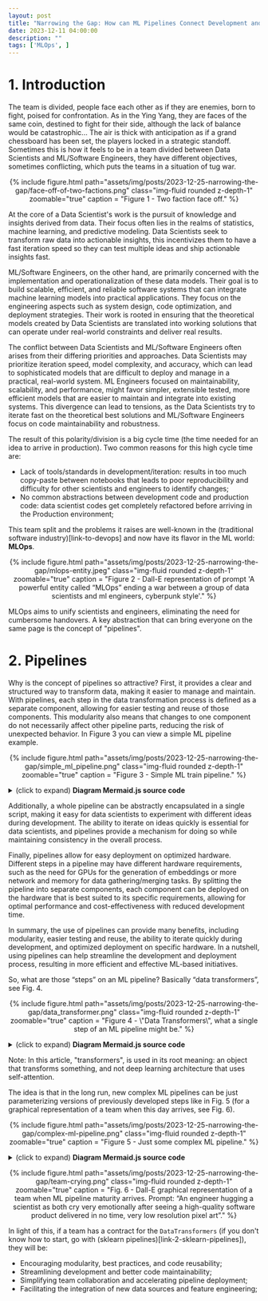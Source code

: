 ```yaml
---
layout: post
title: "Narrowing the Gap: How can ML Pipelines Connect Development and Deployment"
date: 2023-12-11 04:00:00
description: ""
tags: ['MLOps', ]
---
```



# 1. Introduction
The team is divided, people face each other as if they are enemies, born to fight, poised for confrontation. As in the Ying Yang, they are faces of the same coin, destined to fight for their side, although the lack of balance would be catastrophic... The air is thick with anticipation as if a grand chessboard has been set, the players locked in a strategic standoff.
Sometimes this is how it feels to be in a team divided between Data Scientists and ML/Software Engineers, they have different objectives, sometimes conflicting, which puts the teams in a situation of tug war.


<div style="text-align: center">
    {% include figure.html path="assets/img/posts/2023-12-25-narrowing-the-gap/face-off-of-two-factions.png" class="img-fluid rounded z-depth-1" zoomable="true"
    caption = "Figure 1 - Two faction face off."
    %}
</div>

<style>
    /* For desktops and larger tablets */
    @media (min-width: 768px) {
        .img-fluid {
            width: 60%;
        }
    }

    /* For mobile phones and smaller devices */
    @media (max-width: 767px) {
        .img-fluid {
            width: 100%;
        }
    }
</style>

At the core of a Data Scientist's work is the pursuit of knowledge and insights derived from data. Their focus often lies in the realms of statistics, machine learning, and predictive modeling. Data Scientists seek to transform raw data into actionable insights, this incentivizes them to have a fast iteration speed so they can test multiple ideas and ship actionable insights fast. 

ML/Software Engineers, on the other hand, are primarily concerned with the implementation and operationalization of these data models. Their goal is to build scalable, efficient, and reliable software systems that can integrate machine learning models into practical applications. They focus on the engineering aspects such as system design, code optimization, and deployment strategies. Their work is rooted in ensuring that the theoretical models created by Data Scientists are translated into working solutions that can operate under real-world constraints and deliver real results.

The conflict between Data Scientists and ML/Software Engineers often arises from their differing priorities and approaches. Data Scientists may prioritize iteration speed, model complexity, and accuracy, which can lead to sophisticated models that are difficult to deploy and manage in a practical, real-world system. ML Engineers focused on maintainability, scalability, and performance, might favor simpler, extensible tested, more efficient models that are easier to maintain and integrate into existing systems. This divergence can lead to tensions, as the Data Scientists try to iterate fast on the theoretical best solutions and ML/Software Engineers focus on code maintainability and robustness. 

The result of this polarity/division is a big cycle time (the time needed for an idea to arrive in production). Two common reasons for this high cycle time are:
* Lack of tools/standards in development/iteration: results in too much copy-paste between notebooks that leads to poor reproducibility and difficulty for other scientists and engineers to identify changes;
* No common abstractions between development code and production code: data scientist codes get completely refactored before arriving in the Production environment;

This team split and the problems it raises are well-known in the (traditional software industry)[link-to-devops] and now have its flavor in the ML world: **MLOps**.

<div style="text-align: center">
    {% include figure.html path="assets/img/posts/2023-12-25-narrowing-the-gap/mlops-entity.jpeg" class="img-fluid rounded z-depth-1" zoomable="true"
    caption = "Figure 2 - Dall-E representation of prompt 'A powerful entity called “MLOps” ending a war between a group of data scientists and ml engineers, cyberpunk style'."
    %}
</div>

MLOps aims to unify scientists and engineers, eliminating the need for cumbersome handovers. A key abstraction that can bring everyone on the same page is the concept of "pipelines".

# 2. Pipelines

Why is the concept of pipelines so attractive? First, it provides a clear and structured way to transform data, making it easier to manage and maintain. With pipelines, each step in the data transformation process is defined as a separate component, allowing for easier testing and reuse of those components. This modularity also means that changes to one component do not necessarily affect other pipeline parts, reducing the risk of unexpected behavior. In Figure 3 you can view a simple ML pipeline example.

<div style="text-align: center">
    {% include figure.html path="assets/img/posts/2023-12-25-narrowing-the-gap/simple_ml_pipeline.png" class="img-fluid rounded z-depth-1" zoomable="true"
    caption = "Figure 3 - Simple ML train pipeline."
    %}
</div>
<p style="margin-bottom:0;">
    <details><summary>(click to expand) <strong>Diagram Mermaid.js source code </strong></summary>
{% highlight bash %}
graph LR
    A[Raw Data] --> B[Preprocessing]
    B --> C[Training]
    C --> D[Evaluation]
{% endhighlight %}
    </details> 
</p>

Additionally, a whole pipeline can be abstractly encapsulated in a single script, making it easy for data scientists to experiment with different ideas during development. The ability to iterate on ideas quickly is essential for data scientists, and pipelines provide a mechanism for doing so while maintaining consistency in the overall process.

Finally, pipelines allow for easy deployment on optimized hardware. Different steps in a pipeline may have different hardware requirements, such as the need for GPUs for the generation of embeddings or more network and memory for data gathering/merging tasks. By splitting the pipeline into separate components, each component can be deployed on the hardware that is best suited to its specific requirements, allowing for optimal performance and cost-effectiveness with reduced development time.

In summary, the use of pipelines can provide many benefits, including modularity, easier testing and reuse, the ability to iterate quickly during development, and optimized deployment on specific hardware. In a nutshell, using pipelines can help streamline the development and deployment process, resulting in more efficient and effective ML-based initiatives.

So, what are those “steps” on an ML pipeline? Basically “data transformers”, see Fig. 4.


<div style="text-align: center">
    {% include figure.html path="assets/img/posts/2023-12-25-narrowing-the-gap/data_transformer.png" class="img-fluid rounded z-depth-1" zoomable="true"
    caption = "Figure 4 - \"Data Transformers\", what a single step of an ML pipeline might be."
    %}
</div>
<p style="margin-bottom:0;">
    <details><summary>(click to expand) <strong>Diagram Mermaid.js source code</strong></summary>
{% highlight bash %}
graph LR
    A[Data] --> B[Data Transformer]
    B --> C[Changed data]
{% endhighlight %}
    </details> 
</p>

Note: In this article, "transformers", is used in its root meaning: an object that transforms something, and not deep learning architecture that uses self-attention.

The idea is that in the long run, new complex ML pipelines can be just parameterizing versions of previously developed steps like in Fig. 5 (for a graphical representation of a team when this day arrives, see Fig. 6).


<div style="text-align: center">
    {% include figure.html path="assets/img/posts/2023-12-25-narrowing-the-gap/complex-ml-pipeline.png" class="img-fluid rounded z-depth-1" zoomable="true"
    caption = "Figure 5 - Just some complex ML pipeline."
    %}
</div>
<p style="margin-bottom:0;">
    <details><summary>(click to expand) <strong>Diagram Mermaid.js source code</strong></summary>
{% highlight bash %}
graph LR
    A[Data Filtering/Aggregation] --> B[Preprocessing]
    H --> D[Evaluation]
    D --> E[Deployment]
    B --> F[Inference]
    B --> C[Training]
    C --> H[Model Validation]
    C --> I[Model Selection]
    I --> J[Hyperparameter Tuning]
    J --> H
    B --> K[Feature Engineering]
    K --> B
    L[Other Data Source] --> A
    Q[Dashboard] --> F
    S[API] --> F
    T[Data Lake] --> A
    U[Data Warehouse] --> A
{% endhighlight %}
    </details> 
</p>


<div style="text-align: center">
    {% include figure.html path="assets/img/posts/2023-12-25-narrowing-the-gap/team-crying.png" class="img-fluid rounded z-depth-1" zoomable="true"
    caption = "Fig. 6 - Dall-E graphical representation of a team when ML pipeline maturity arrives. Prompt: “An engineer hugging a scientist as both cry very emotionally after seeing a high-quality software product delivered in no time, very low resolution pixel art”."
    %}
</div>

In light of this, if a team has a contract for the `DataTransformers` (if you don't know how to start, go with (sklearn pipelines)[link-2-sklearn-pipelines]), they will be:
* Encouraging modularity, best practices, and code reusability;
* Streamlining development and better code maintainability;
* Simplifying team collaboration and accelerating pipeline deployment;
* Facilitating the integration of new data sources and feature engineering;

